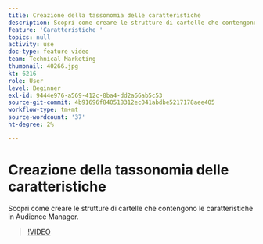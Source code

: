 ```yaml
---
title: Creazione della tassonomia delle caratteristiche
description: Scopri come creare le strutture di cartelle che contengono le caratteristiche in Audience Manager.
feature: 'Caratteristiche '
topics: null
activity: use
doc-type: feature video
team: Technical Marketing
thumbnail: 40266.jpg
kt: 6216
role: User
level: Beginner
exl-id: 9444e976-a569-412c-8ba4-dd2a66ab5c53
source-git-commit: 4b91696f840518312ec041abdbe5217178aee405
workflow-type: tm+mt
source-wordcount: '37'
ht-degree: 2%

---
```


# Creazione della tassonomia delle caratteristiche

Scopri come creare le strutture di cartelle che contengono le caratteristiche in Audience Manager.

>[!VIDEO](https://video.tv.adobe.com/v/40266/?quality=12&learn=on)
